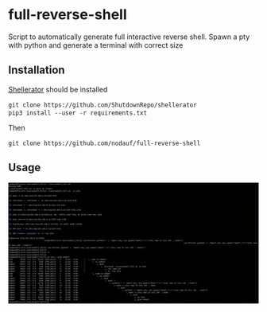 # full-reverse-shell
Script to automatically generate full interactive reverse shell. Spawn a pty with python and generate a terminal with correct size

## Installation

[Shellerator](https://github.com/ShutdownRepo/shellerator) should be installed
```
git clone https://github.com/ShutdownRepo/shellerator
pip3 install --user -r requirements.txt
```

Then
```
git clone https://github.com/nodauf/full-reverse-shell
```



## Usage

![usage](images/usage.png)
